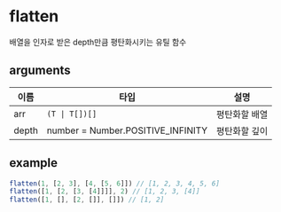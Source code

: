 # flatten

배열을 인자로 받은 depth만큼 평탄화시키는 유틸 함수

## arguments

| 이름 | 타입 | 설명 |
| --- | --- | --- |
| arr | `(T \| T[])[]` | 평탄화할 배열 |
| depth | number = Number.POSITIVE_INFINITY | 평탄화할 깊이 |

## example

```ts
flatten(1, [2, 3], [4, [5, 6]]) // [1, 2, 3, 4, 5, 6]
flatten([1, [2, [3, [4]]]], 2) // [1, 2, 3, [4]]
flatten([1, [], [2, []], []]) // [1, 2]
```

